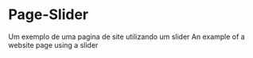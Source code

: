 # Page-Slider
Um exemplo de uma pagina de site utilizando um slider
An example of a website page using a slider
